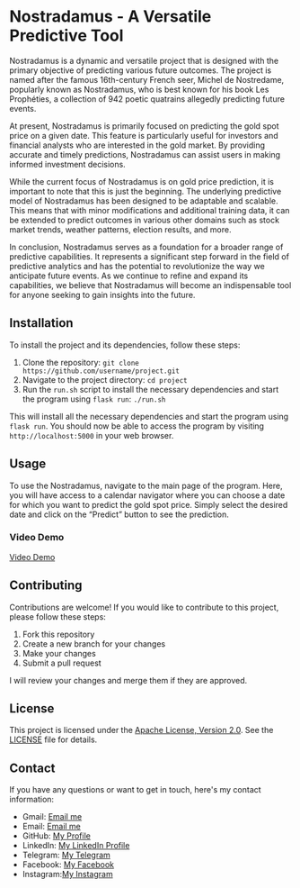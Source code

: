 # Nostradamus - A Versatile Predictive Tool

Nostradamus is a dynamic and versatile project that is designed with the primary objective of predicting various future outcomes. The project is named after the famous 16th-century French seer, Michel de Nostredame, popularly known as Nostradamus, who is best known for his book Les Prophéties, a collection of 942 poetic quatrains allegedly predicting future events.

At present, Nostradamus is primarily focused on predicting the gold spot price on a given date. This feature is particularly useful for investors and financial analysts who are interested in the gold market. By providing accurate and timely predictions, Nostradamus can assist users in making informed investment decisions.

While the current focus of Nostradamus is on gold price prediction, it is important to note that this is just the beginning. The underlying predictive model of Nostradamus has been designed to be adaptable and scalable. This means that with minor modifications and additional training data, it can be extended to predict outcomes in various other domains such as stock market trends, weather patterns, election results, and more.

In conclusion, Nostradamus serves as a foundation for a broader range of predictive capabilities. It represents a significant step forward in the field of predictive analytics and has the potential to revolutionize the way we anticipate future events. As we continue to refine and expand its capabilities, we believe that Nostradamus will become an indispensable tool for anyone seeking to gain insights into the future.

## Installation

To install the project and its dependencies, follow these steps:

1. Clone the repository: `git clone https://github.com/username/project.git`
2. Navigate to the project directory: `cd project`
3. Run the `run.sh` script to install the necessary dependencies and start the program using `flask run`: `./run.sh`

This will install all the necessary dependencies and start the program using `flask run`. You should now be able to access the program by visiting `http://localhost:5000` in your web browser.

## Usage

To use the Nostradamus, navigate to the main page of the program. Here, you will have access to a calendar navigator where you can choose a date for which you want to predict the gold spot price. Simply select the desired date and click on the “Predict” button to see the prediction.

### Video Demo

[Video Demo](https://youtu.be/sk7ZAb4o4VY)

## Contributing

Contributions are welcome! If you would like to contribute to this project, please follow these steps:

1. Fork this repository
2. Create a new branch for your changes
3. Make your changes
4. Submit a pull request

I will review your changes and merge them if they are approved.

## License

This project is licensed under the [Apache License, Version 2.0](http://www.apache.org/licenses/LICENSE-2.0). See the [LICENSE](LICENSE) file for details.

## Contact

If you have any questions or want to get in touch, here's my contact information:

- Gmail: [Email me](mailto:bizhani.2002@gmail.com)
- Email: [Email me](mailto:bizhani@programmer.net)
- GitHub: [My Profile](https://github.com/MohsenBizhani)
- LinkedIn: [My LinkedIn Profile](https://linkedin.com/in/mohsenbizhani)
- Telegram: [My Telegram](https://t.me/bizhani_mohsen)
- Facebook: [My Facebook](https://facebook.com/mohsen.bizhani.2002)
- Instagram:[My Instagram](https://instagram.com/bizhani.mohsen)
